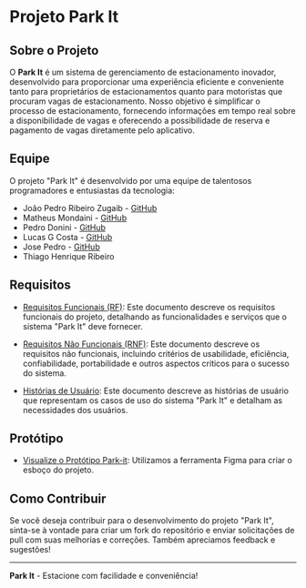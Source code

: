 # Projeto Park It 

## Sobre o Projeto

O **Park It** é um sistema de gerenciamento de estacionamento inovador, desenvolvido para proporcionar uma experiência eficiente e conveniente tanto para proprietários de estacionamentos quanto para motoristas que procuram vagas de estacionamento. Nosso objetivo é simplificar o processo de estacionamento, fornecendo informações em tempo real sobre a disponibilidade de vagas e oferecendo a possibilidade de reserva e pagamento de vagas diretamente pelo aplicativo.

## Equipe

O projeto "Park It" é desenvolvido por uma equipe de talentosos programadores e entusiastas da tecnologia:

- João Pedro Ribeiro Zugaib - [GitHub](https://github.com/joaopedro-rz)
- Matheus Mondaini - [GitHub](https://github.com/matheus-mondaini)
- Pedro Donini - [GitHub](https://github.com/PedroDonini)
- Lucas G Costa - [GitHub](https://github.com/rxluk)
- Jose Pedro - [GitHub](https://github.com/JosePCAmaral)
- Thiago Henrique Ribeiro 

## Requisitos

- [Requisitos Funcionais (RF)](/Requisitos%20de%20Usuario/Requisitos-Funcionais.md): Este documento descreve os requisitos funcionais do projeto, detalhando as funcionalidades e serviços que o sistema "Park It" deve fornecer.

- [Requisitos Não Funcionais (RNF)](/Requisitos%20de%20Usuario/Requisitos-nao-Funcionais.md): Este documento descreve os requisitos não funcionais, incluindo critérios de usabilidade, eficiência, confiabilidade, portabilidade e outros aspectos críticos para o sucesso do sistema.

- [Histórias de Usuário](/Requisitos%20de%20Usuario/Historias-de-Usuario.md): Este documento descreve as histórias de usuário que representam os casos de uso do sistema "Park It" e detalham as necessidades dos usuários.

## Protótipo
- [Visualize o Protótipo Park-it](https://www.figma.com/proto/TJNWIQK58MQ1SLKMfcGlZY/Park-it-(prot%C3%B3tipo)?type=design&node-id=5-2&t=i0YVCbjOFob4LYad-1&scaling=min-zoom&page-id=0%3A1&starting-point-node-id=6%3A12&mode=design): Utilizamos a ferramenta Figma para criar o esboço do projeto.

## Como Contribuir

Se você deseja contribuir para o desenvolvimento do projeto "Park It", sinta-se à vontade para criar um fork do repositório e enviar solicitações de pull com suas melhorias e correções. Também apreciamos feedback e sugestões!

  
---
**Park It** - Estacione com facilidade e conveniência!
